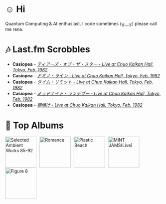 # ☺︎ Hi



Quantum Computing & AI enthusiast. I code sometimes (╥﹏╥)
please call me rena. 

# 🎶 Last.fm Scrobbles

- **Casiopea** - *[ティアーズ・オブ・ザ・スター - Live at Chuo Kaikan Hall, Tokyo, Feb. 1982](https://www.last.fm/music/Casiopea/_/%E3%83%86%E3%82%A3%E3%82%A2%E3%83%BC%E3%82%BA%E3%83%BB%E3%82%AA%E3%83%96%E3%83%BB%E3%82%B6%E3%83%BB%E3%82%B9%E3%82%BF%E3%83%BC+-+Live+at+Chuo+Kaikan+Hall,+Tokyo,+Feb.+1982)*
- **Casiopea** - *[ドミノ・ライン - Live at Chuo Kaikan Hall, Tokyo, Feb. 1982](https://www.last.fm/music/Casiopea/_/%E3%83%89%E3%83%9F%E3%83%8E%E3%83%BB%E3%83%A9%E3%82%A4%E3%83%B3+-+Live+at+Chuo+Kaikan+Hall,+Tokyo,+Feb.+1982)*
- **Casiopea** - *[タイム・リミット - Live at Chuo Kaikan Hall, Tokyo, Feb. 1982](https://www.last.fm/music/Casiopea/_/%E3%82%BF%E3%82%A4%E3%83%A0%E3%83%BB%E3%83%AA%E3%83%9F%E3%83%83%E3%83%88+-+Live+at+Chuo+Kaikan+Hall,+Tokyo,+Feb.+1982)*
- **Casiopea** - *[ミッドナイト・ランデブー - Live at Chuo Kaikan Hall, Tokyo, Feb. 1982](https://www.last.fm/music/Casiopea/_/%E3%83%9F%E3%83%83%E3%83%89%E3%83%8A%E3%82%A4%E3%83%88%E3%83%BB%E3%83%A9%E3%83%B3%E3%83%87%E3%83%96%E3%83%BC+-+Live+at+Chuo+Kaikan+Hall,+Tokyo,+Feb.+1982)*
- **Casiopea** - *[朝焼け - Live at Chuo Kaikan Hall, Tokyo, Feb. 1982](https://www.last.fm/music/Casiopea/_/%E6%9C%9D%E7%84%BC%E3%81%91+-+Live+at+Chuo+Kaikan+Hall,+Tokyo,+Feb.+1982)*

# 📀 Top Albums

<a href='https://www.last.fm/music/Aphex+Twin/Selected+Ambient+Works+85-92'><img src='https://lastfm.freetls.fastly.net/i/u/300x300/36307d33d9e5025c8f4564748e17a5f8.jpg' alt='Selected Ambient Works 85-92' title='Aphex Twin - Selected Ambient Works 85-92' width='100' style='margin-right: 10px;'></a><a href='https://www.last.fm/music/Fontaines+D.C./Romance'><img src='https://lastfm.freetls.fastly.net/i/u/300x300/4f4ae1fdc6b81d93c41c0054d596ccf0.png' alt='Romance' title='Fontaines D.C. - Romance' width='100' style='margin-right: 10px;'></a><a href='https://www.last.fm/music/Gorillaz/Plastic+Beach'><img src='https://lastfm.freetls.fastly.net/i/u/300x300/ce6e2af584a5480b85b79371b219a92e.png' alt='Plastic Beach' title='Gorillaz - Plastic Beach' width='100' style='margin-right: 10px;'></a><a href='https://www.last.fm/music/Casiopea/MINT+JAMS(Live)'><img src='https://lastfm.freetls.fastly.net/i/u/300x300/3915580e1b782761ca3d197603ff932f.jpg' alt='MINT JAMS(Live)' title='Casiopea - MINT JAMS(Live)' width='100' style='margin-right: 10px;'></a><a href='https://www.last.fm/music/Elliott+Smith/Figure+8'><img src='https://lastfm.freetls.fastly.net/i/u/300x300/120386f2880f47dfc71873cda716683c.png' alt='Figure 8' title='Elliott Smith - Figure 8' width='100' style='margin-right: 10px;'></a>